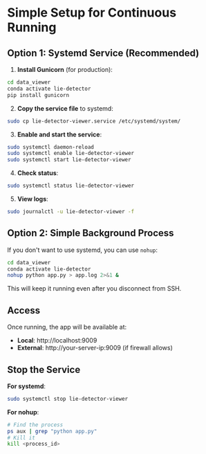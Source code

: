 # Simple Setup for Continuous Running

## Option 1: Systemd Service (Recommended)

1. **Install Gunicorn** (for production):
```bash
cd data_viewer
conda activate lie-detector
pip install gunicorn
```

2. **Copy the service file** to systemd:
```bash
sudo cp lie-detector-viewer.service /etc/systemd/system/
```

3. **Enable and start the service**:
```bash
sudo systemctl daemon-reload
sudo systemctl enable lie-detector-viewer
sudo systemctl start lie-detector-viewer
```

4. **Check status**:
```bash
sudo systemctl status lie-detector-viewer
```

5. **View logs**:
```bash
sudo journalctl -u lie-detector-viewer -f
```

## Option 2: Simple Background Process

If you don't want to use systemd, you can use `nohup`:

```bash
cd data_viewer
conda activate lie-detector
nohup python app.py > app.log 2>&1 &
```

This will keep it running even after you disconnect from SSH.

## Access

Once running, the app will be available at:
- **Local**: http://localhost:9009
- **External**: http://your-server-ip:9009 (if firewall allows)

## Stop the Service

**For systemd**:
```bash
sudo systemctl stop lie-detector-viewer
```

**For nohup**:
```bash
# Find the process
ps aux | grep "python app.py"
# Kill it
kill <process_id>
``` 